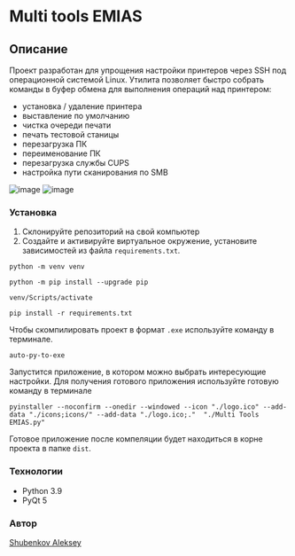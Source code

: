# Multi tools EMIAS
## Описание
Проект разработан для упрощения настройки принтеров через SSH под операционной системой Linux.
Утилита позволяет быстро собрать команды в буфер обмена для выполнения операций над принтером:
 - установка / удаление принтера
 - выставление по умолчанию
 - чистка очереди печати
 - печать тестовой станицы
 - перезагрузка ПК
 - переименование ПК
 - перезагрузка службы CUPS
 - настройка пути сканирования по SMB

![image](https://github.com/In-Quatro/Multi-tools-EMIAS/assets/107935543/fbf50805-c3bb-499c-b81c-426c9c1e4895)
![image](https://github.com/In-Quatro/Multi-tools-EMIAS/assets/107935543/26c70082-fc26-4f08-b372-8e97c916e521)


### Установка

 1. Склонируйте репозиторий на свой компьютер
 2. Создайте и активируйте виртуальное окружение, установите зависимостей из файла  `requirements.txt`.
```
python -m venv venv
```
```
python -m pip install --upgrade pip
```
```
venv/Scripts/activate
```
```
pip install -r requirements.txt
```
Чтобы скомпилировать проект в формат `.exe` используйте команду в терминале. 
```
auto-py-to-exe
```
Запустится приложение, в котором можно выбрать интересующие настройки.
Для получения готового приложения используйте готовую команду в терминале
```
pyinstaller --noconfirm --onedir --windowed --icon "./logo.ico" --add-data "./icons;icons/" --add-data "./logo.ico;."  "./Multi Tools EMIAS.py"
```
Готовое приложение после компеляции будет находиться в корне проекта в папке `dist`.

### Технологии
 - Python 3.9
 - PyQt 5
 
### Автор
[Shubenkov Aleksey](https://github.com/In-Quatro)
